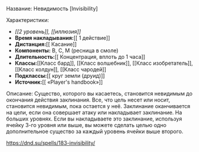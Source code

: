 Название: Невидимость \[Invisibility] 

Характеристики:
- *[[2 уровень]], [[иллюзия]]*
- **Время накладывания:**[[ 1 действие]]
- **Дистанция:**[[ Касание]]
- **Компоненты:** В, С, М (ресница в смоле)
- **Длительность:**[[ Концентрация, вплоть до 1 часа]]
- **Классы:**[[Класс  бард]], [[Класс волшебник]], [[Класс изобретатель]], [[Класс колдун]], [[Класс чародей]]
- **Подклассы:**[[ круг земли (друид)]]
- **Источник:**[[ «Player's handbook»]]

Описание:
Существо, которого вы касаетесь, становится невидимым до окончания действия заклинания. Все, что цель несет или носит, становится невидимым, пока остается у неё. Заклинание оканчивается на цели, если она совершает атаку или накладывает заклинание.
На больших уровнях. Если вы накладываете это заклинание, используя ячейку 3-го уровня или выше, вы можете сделать целью одно дополнительное существо за каждый уровень ячейки выше второго.

https://dnd.su/spells/183-invisibility/